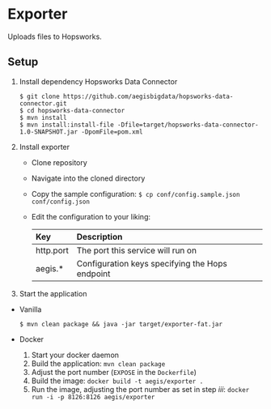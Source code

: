# Exporter

Uploads files to Hopsworks.

## Setup

1. Install dependency Hopsworks Data Connector

    ```
    $ git clone https://github.com/aegisbigdata/hopsworks-data-connector.git
    $ cd hopsworks-data-connector
    $ mvn install
    $ mvn install:install-file -Dfile=target/hopsworks-data-connector-1.0-SNAPSHOT.jar -DpomFile=pom.xml 
    ```

2. Install exporter
    - Clone repository
    - Navigate into the cloned directory
    - Copy the sample configuration: `$ cp conf/config.sample.json conf/config.json`
    - Edit the configuration to your liking:

        |Key|Description|
        |:--- |:---|
        |http.port| The port this service will run on |
        |aegis.*| Configuration keys specifying the Hops endpoint |

3. Start the application

- Vanilla

    ```
    $ mvn clean package && java -jar target/exporter-fat.jar
    ```

- Docker
    1. Start your docker daemon 
    2. Build the application: `mvn clean package`
    3. Adjust the port number (`EXPOSE` in the `Dockerfile`)
    4. Build the image: `docker build -t aegis/exporter .`
    5. Run the image, adjusting the port number as set in step _iii_: `docker run -i -p 8126:8126 aegis/exporter`